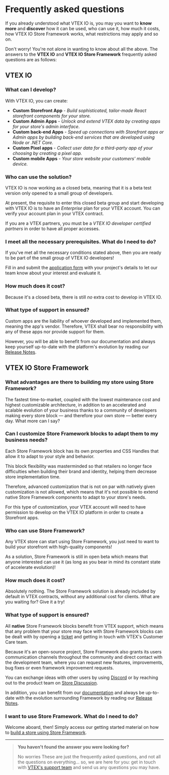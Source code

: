 # Frequently asked questions

If you already understood what VTEX IO is, you may you want to **know more** and **discover** how it can be used, who can use it, how much it costs, how VTEX IO Store Framework works, what restrictions may apply and so on.

Don't worry! You're not alone in wanting to know about all the above. The answers to the **VTEX IO** and **VTEX IO Store Framework** frequently asked questions are as follows:

## VTEX IO 

### What can I develop?

With VTEX IO, you can create:

- **Custom Storefront App** - *Build sophisticated, tailor-made React storefront components for your store.* 
- **Custom Admin Apps** - *Unlock and extend VTEX data by creating apps for your store's admin interface*.
- **Custom back-end Apps** - *Speed up connections with Storefront apps or Admin apps by building back-end services that are developed using Node or .NET Core.*
- **Custom Pixel apps** -  *Collect user data for a third-party app of your choosing by creating a pixel app.*
- **Custom mobile Apps** - *Your store website your customers' mobile device.* 

### Who can use the solution?

VTEX IO is now working as a closed beta, meaning that it is a beta test version only opened to a small group of developers.

At present, the requisite to enter this closed beta group and start developing with VTEX IO is to have an *Enterprise* plan for your VTEX account. You can verify your account plan in your VTEX contract. 

If you are a VTEX partners, you must be a *VTEX IO developer certified partners* in order to have all proper accesses. 

### I meet all the necessary prerequisites. What do I need to do?

If you've met all the necessary conditions stated above, then you are ready to be part of the small group of VTEX IO developers! 

Fill in and submit the [application form](https://forms.gle/f7bYdTA7tfdfB5tt7) with your project's details to let our team know about your interest and evaluate it. 

### How much does it cost?

Because it's a closed beta, there is  still *no* extra cost to develop in VTEX IO. 

### What type of support in ensured?

Custom apps are the liability of whoever developed and implemented them, meaning the app's vendor. Therefore, VTEX shall bear no responsibility with any of these apps nor provide support for them. 

However, you will be able to benefit from our documentation and always keep yourself up-to-date with the platform's evolution by reading our [Release Notes](https://vtex.io/docs/releases/).

## VTEX IO Store Framework

### What advantages are there to building my store using Store Framework? 

The fastest time-to-market, coupled with the lowest maintenance cost and highest customizable architecture, in addition to an accelerated and scalable evolution of your business thanks to a community of developers making every store block  —  and therefore your own store — better every day. What more can I say?

### Can I customize Store Framework blocks to adapt them to my business needs?

Each Store Framework block has its own properties and CSS Handles that allow it to adapt to your style and behavior.

This block flexibility was masterminded so that retailers no longer face difficulties when building their brand and identity, helping them decrease store implementation time.  

Therefore, advanced customization  that is not on par with natively given customization is not allowed, which means that it's not possible to extend native Store Framework components to adapt to your store's needs.

For this type of customization, your VTEX account will need to have permission to develop on the VTEX IO platform in order to create a Storefront apps.

### Who can use Store Framework?

Any VTEX store can start using Store Framework, you just need to want to build your storefront with high-quality components!

As a solution, Store Framework is still in open beta which means that anyone interested can use it (as long as you bear in mind its constant state of accelerate evolution)! 

### How much does it cost?

Absolutely nothing. The Store Framework solution is already included by default in VTEX contracts, without any additional cost for clients. What are you waiting for? Give it a try! 

### What type of support is ensured?

All **native** Store Framework blocks benefit from VTEX support, which means that any problem that your store may face with Store Framework blocks can be dealt with by opening a [ticket](https://help-tickets.vtex.com/smartlink/sso/login/zendesk) and getting in touch with VTEX's Customer Care team.

Because it's an open-source project, Store Framework also grants its users communication channels throughout the community and direct contact with the development team, where you can request new features, improvements, bug fixes or even framework improvement requests. 

You can exchange ideas with other users by using [Discord](https://discordapp.com/channels/652163009988263940/652253291916296232) or by reaching out to the product team on [Store Discussion](https://github.com/vtex-apps/store-discussion).

In addition, you can benefit from our [documentation](https://vtex.io/docs/recipes/all) and always be up-to-date with the evolution surrounding Framework by reading our [Release Notes](https://vtex.io/docs/releases/).

### I want to use Store Framework. What do I need to do?

Welcome aboard, then! Simply access our getting started material on how to [build a store using Store Framework](https://vtex.io/docs/getting-started/build-stores-with-vtex-io/1).  

--- 

>  **You haven't found the answer you were looking for?**
>
> No worries  These are just the frequently asked questions, and not all the questions on everything... so, we are here for you: get in touch with [VTEX's support team](https://help-tickets.vtex.com/smartlink/sso/login/zendesk) and send us any questions you may have.
